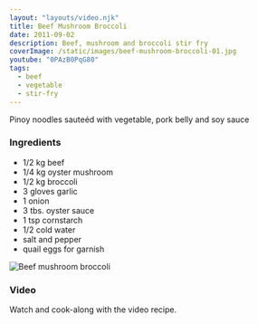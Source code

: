 ```yaml
---
layout: "layouts/video.njk"
title: Beef Mushroom Broccoli
date: 2011-09-02
description: Beef, mushroom and broccoli stir fry
coverImage: /static/images/beef-mushroom-broccoli-01.jpg
youtube: "0PAzB0PqG80"
tags:
  - beef
  - vegetable
  - stir-fry
---
```


Pinoy noodles sauteéd with vegetable, pork belly and soy sauce

### Ingredients

- 1/2 kg beef
- 1/4 kg oyster mushroom
- 1/2 kg broccoli
- 3 gloves garlic
- 1 onion
- 3 tbs. oyster sauce
- 1 tsp cornstarch
- 1/2 cold water
- salt and pepper
- quail eggs for garnish

![Beef mushroom broccoli](/static/images/beef-mushroom-broccoli-02.jpg?nf_resize=fit&w=960)

### Video
Watch and cook-along with the video recipe.

